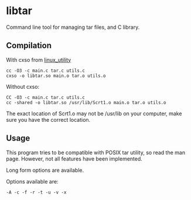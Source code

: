 # libtar
Command line tool for managing tar files, and C library.
## Compilation
With cxso from [linux\_utility](https://github.com/CubedProgrammer/linux_utility)
```
cc -O3 -c main.c tar.c utils.c
cxso -o libtar.so main.o tar.o utils.o
```
Without cxso:
```
CC -O3 -c main.c tar.c utils.c
cc -shared -o libtar.so /usr/lib/Scrt1.o main.o tar.o utils.o
```
The exact location of Scrt1.o may not be /usr/lib on your computer, make sure you have the correct location.
## Usage
This program tries to be compatible with POSIX tar utility, so read the man page.
However, not all features have been implemented.

Long form options are available.

Options available are:
```
-A -c -f -r -t -u -v -x
```
